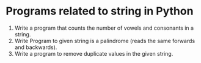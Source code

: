 # Programs related to string in Python

1.  Write a program that counts the number of vowels and consonants in a string.
2.  Write Program to given string is a palindrome (reads the same forwards and backwards).
3.  Write a program to remove duplicate values in the given string.

